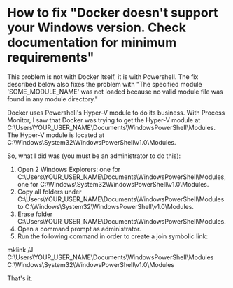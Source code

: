 # How to fix "Docker doesn't support your Windows version. Check documentation for minimum requirements"

This problem is not with Docker itself, it is with Powershell. The fix described below also fixes the problem with "The specified module 'SOME_MODULE_NAME' was not loaded because no valid module file was found in any module directory."

Docker uses Powershell's Hyper-V module to do its business. With Process Monitor, I saw that Docker was trying to get the Hyper-V module at C:\Users\YOUR_USER_NAME\Documents\WindowsPowerShell\Modules. The Hyper-V module is located at C:\Windows\System32\WindowsPowerShell\v1.0\Modules.

So, what I did was (you must be an administrator to do this):
1. Open 2 Windows Explorers: one for C:\Users\YOUR_USER_NAME\Documents\WindowsPowerShell\Modules, one for C:\Windows\System32\WindowsPowerShell\v1.0\Modules.
2. Copy all folders under C:\Users\YOUR_USER_NAME\Documents\WindowsPowerShell\Modules to C:\Windows\System32\WindowsPowerShell\v1.0\Modules.
3. Erase folder C:\Users\YOUR_USER_NAME\Documents\WindowsPowerShell\Modules.
4. Open a command prompt as administrator.
5. Run the following command in order to create a join symbolic link:

mklink /J C:\Users\YOUR_USER_NAME\Documents\WindowsPowerShell\Modules C:\Windows\System32\WindowsPowerShell\v1.0\Modules

That's it.


